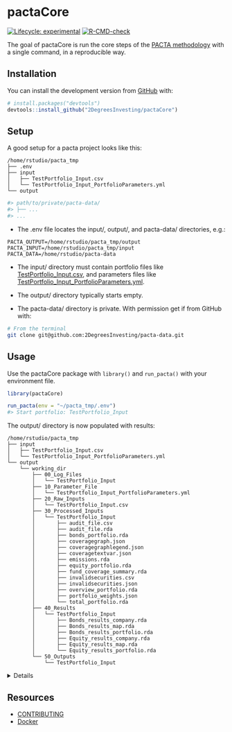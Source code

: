 
<!-- README.md is generated from README.Rmd. Please edit that file -->

# pactaCore

<!-- badges: start -->

[![Lifecycle:
experimental](https://img.shields.io/badge/lifecycle-experimental-orange.svg)](https://lifecycle.r-lib.org/articles/stages.html#experimental)
[![R-CMD-check](https://github.com/2DegreesInvesting/pactaCore/workflows/R-CMD-check/badge.svg)](https://github.com/2DegreesInvesting/pactaCore/actions)
<!-- badges: end -->

The goal of pactaCore is run the core steps of the [PACTA
methodology](https://2degrees-investing.org/resource/pacta/) with a
single command, in a reproducible way.

## Installation

You can install the development version from
[GitHub](https://github.com/) with:

``` r
# install.packages("devtools")
devtools::install_github("2DegreesInvesting/pactaCore")
```

## Setup

A good setup for a pacta project looks like this:

    /home/rstudio/pacta_tmp
    ├── .env
    ├── input
    │   ├── TestPortfolio_Input.csv
    │   └── TestPortfolio_Input_PortfolioParameters.yml
    └── output

``` r
#> path/to/private/pacta-data/
#> ├── ...
#> ...
```

-   The .env file locates the input/, output/, and pacta-data/
    directories, e.g.:

<!-- -->

    PACTA_OUTPUT=/home/rstudio/pacta_tmp/output
    PACTA_INPUT=/home/rstudio/pacta_tmp/input
    PACTA_DATA=/home/rstudio/pacta-data

-   The input/ directory must contain portfolio files like
    [TestPortfolio\_Input.csv](https://github.com/2DegreesInvesting/pactaCore/blob/master/inst/extdata/TestPortfolio_Input.csv),
    and parameters files like
    [TestPortfolio\_Input\_PortfolioParameters.yml](https://github.com/2DegreesInvesting/pactaCore/blob/master/inst/extdata/TestPortfolio_Input_PortfolioParameters.yml).

-   The output/ directory typically starts empty.

-   The pacta-data/ directory is private. With permission get if from
    GitHub with:

``` bash
# From the terminal
git clone git@github.com:2DegreesInvesting/pacta-data.git
```

## Usage

Use the pactaCore package with `library()` and `run_pacta()` with your
environment file.

``` r
library(pactaCore)

run_pacta(env = "~/pacta_tmp/.env")
#> Start portfolio: TestPortfolio_Input
```

The output/ directory is now populated with results:

    /home/rstudio/pacta_tmp
    ├── input
    │   ├── TestPortfolio_Input.csv
    │   └── TestPortfolio_Input_PortfolioParameters.yml
    └── output
        └── working_dir
            ├── 00_Log_Files
            │   └── TestPortfolio_Input
            ├── 10_Parameter_File
            │   └── TestPortfolio_Input_PortfolioParameters.yml
            ├── 20_Raw_Inputs
            │   └── TestPortfolio_Input.csv
            ├── 30_Processed_Inputs
            │   └── TestPortfolio_Input
            │       ├── audit_file.csv
            │       ├── audit_file.rda
            │       ├── bonds_portfolio.rda
            │       ├── coveragegraph.json
            │       ├── coveragegraphlegend.json
            │       ├── coveragetextvar.json
            │       ├── emissions.rda
            │       ├── equity_portfolio.rda
            │       ├── fund_coverage_summary.rda
            │       ├── invalidsecurities.csv
            │       ├── invalidsecurities.json
            │       ├── overview_portfolio.rda
            │       ├── portfolio_weights.json
            │       └── total_portfolio.rda
            ├── 40_Results
            │   └── TestPortfolio_Input
            │       ├── Bonds_results_company.rda
            │       ├── Bonds_results_map.rda
            │       ├── Bonds_results_portfolio.rda
            │       ├── Equity_results_company.rda
            │       ├── Equity_results_map.rda
            │       └── Equity_results_portfolio.rda
            └── 50_Outputs
                └── TestPortfolio_Input

<details>

For each corresponding `<pair-name>`, the portfolio and parameter files
must be named `<pair-name>_Input.csv` and
`<pair-name>_Input_PortfolioParameters.yml`, respectively. For example:

-   This pair is valid: `a_Input.csv`,
    `a_Input_PortfolioParameters.yml`.

-   This pair is invalid: `a_Input.csv`,
    `b_Input_PortfolioParameters.yml`.

In the parameter files, whatever values you give to `portfolio_name_in`
and `investor_name_in` will populate the columns `portfolio_name` and
`investor_name` of some output files. For example:

-   A parameter file:

<!-- -->

    default:
        parameters:
            portfolio_name_in: TestPortfolio_Input
            investor_name_in: Test
            peer_group: pensionfund
            language: EN
            project_code: GENERAL

-   A few rows of some relevant output files and columns:

<!-- -->

    $`/home/rstudio/pacta_tmp/output/working_dir/40_Results/TestPortfolio_Input/Bonds_results_company.rda`
    # A tibble: 6 x 2
      portfolio_name      investor_name
      <chr>               <chr>        
    1 TestPortfolio_Input Test         
    2 TestPortfolio_Input Test         
    3 TestPortfolio_Input Test         
    4 TestPortfolio_Input Test         
    5 TestPortfolio_Input Test         
    6 TestPortfolio_Input Test         

    $`/home/rstudio/pacta_tmp/output/working_dir/40_Results/TestPortfolio_Input/Bonds_results_map.rda`
    # A tibble: 6 x 2
      portfolio_name      investor_name
      <chr>               <chr>        
    1 TestPortfolio_Input Test         
    2 TestPortfolio_Input Test         
    3 TestPortfolio_Input Test         
    4 TestPortfolio_Input Test         
    5 TestPortfolio_Input Test         
    6 TestPortfolio_Input Test         

    $`/home/rstudio/pacta_tmp/output/working_dir/40_Results/TestPortfolio_Input/Bonds_results_portfolio.rda`
    # A tibble: 6 x 2
      portfolio_name      investor_name
      <chr>               <chr>        
    1 TestPortfolio_Input Test         
    2 TestPortfolio_Input Test         
    3 TestPortfolio_Input Test         
    4 TestPortfolio_Input Test         
    5 TestPortfolio_Input Test         
    6 TestPortfolio_Input Test         

    $`/home/rstudio/pacta_tmp/output/working_dir/40_Results/TestPortfolio_Input/Equity_results_company.rda`
    # A tibble: 6 x 2
      portfolio_name      investor_name
      <chr>               <chr>        
    1 TestPortfolio_Input Test         
    2 TestPortfolio_Input Test         
    3 TestPortfolio_Input Test         
    4 TestPortfolio_Input Test         
    5 TestPortfolio_Input Test         
    6 TestPortfolio_Input Test         

    $`/home/rstudio/pacta_tmp/output/working_dir/40_Results/TestPortfolio_Input/Equity_results_map.rda`
    # A tibble: 6 x 2
      portfolio_name      investor_name
      <chr>               <chr>        
    1 TestPortfolio_Input Test         
    2 TestPortfolio_Input Test         
    3 TestPortfolio_Input Test         
    4 TestPortfolio_Input Test         
    5 TestPortfolio_Input Test         
    6 TestPortfolio_Input Test         

    $`/home/rstudio/pacta_tmp/output/working_dir/40_Results/TestPortfolio_Input/Equity_results_portfolio.rda`
    # A tibble: 6 x 2
      portfolio_name      investor_name
      <chr>               <chr>        
    1 TestPortfolio_Input Test         
    2 TestPortfolio_Input Test         
    3 TestPortfolio_Input Test         
    4 TestPortfolio_Input Test         
    5 TestPortfolio_Input Test         
    6 TestPortfolio_Input Test         

</details>

## Resources

-   [CONTRIBUTING](https://github.com/2DegreesInvesting/pactaCore/blob/main/.github/CONTRIBUTING.md)
-   [Docker](https://github.com/2DegreesInvesting/pactaCore/blob/main/.github/CONTRIBUTING.md#docker)
